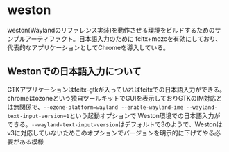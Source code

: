 # weston

weston(Waylandのリファレンス実装)を動作させる環境をビルドするためのサンプルアーティファクト。日本語入力のために fcitx+mozcを有効にしており、代表的なアプリケーションとしてChromeを導入している。

## Westonでの日本語入力について

GTKアプリケーションはfcitx-gtkが入っていればfcitxでの日本語入力ができる。chromeはozoneという独自ツールキットでGUIを表示しておりGTKのIM対応とは無関係で、```--ozone-platform=wayland --enable-wayland-ime --wayland-text-input-version=1```という起動オプションで Weston環境での日本語入力ができる。```--wayland-text-input-version```はデフォルトで3のようで、Westonはv3に対応していないためこのオプションでバージョンを明示的に下げてやる必要がある模様
